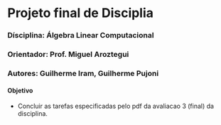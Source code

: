 # Projeto final de Disciplia

### Dísciplina: Álgebra Linear Computacional
### Orientador: Prof. Miguel Aroztegui
### Autores: Guilherme Iram, Guilherme Pujoni

#### Objetivo
- Concluir as tarefas especificadas pelo pdf da avaliacao 3 (final) da disciplina. 